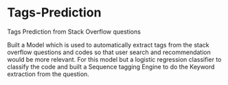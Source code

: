 # Tags-Prediction
Tags Prediction from Stack Overflow questions

Built a Model which is used to automatically extract tags from the stack overflow questions and codes 
so that user search and recommendation would be more relevant. For this model but a logistic regression classifier to classify the code 
and built a Sequence tagging Engine to do the Keyword extraction from the question.

